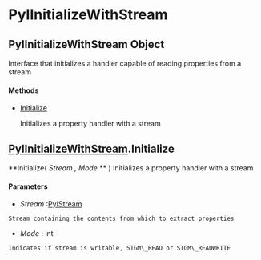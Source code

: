 # PyIInitializeWithStream

## PyIInitializeWithStream Object

Interface that initializes a handler capable of reading properties from a stream

#### Methods


  - [Initialize](PyIInitializeWithStream.md#pyiinitializewithstreaminitialize)

    Initializes a property handler with a stream&nbsp;

## [PyIInitializeWithStream](#pyiinitializewithstream)\.Initialize

 **Initialize\( *Stream*  *, Mode* ** \)
Initializes a property handler with a stream

#### Parameters


  -  *Stream* :[PyIStream](#pyistream)

    Stream containing the contents from which to extract properties

  -  *Mode* : int

    Indicates if stream is writable, STGM\_READ or STGM\_READWRITE